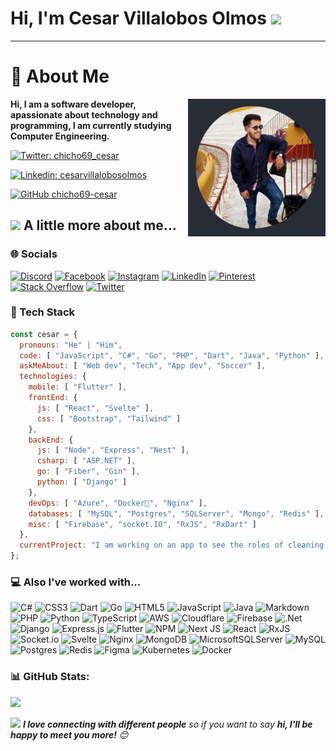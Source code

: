 <h1>Hi, I'm Cesar Villalobos Olmos <img src="https://media.giphy.com/media/mGcNjsfWAjY5AEZNw6/giphy.gif" width="50"/></h1>

***

# 💫 About Me

<img align='right' src="https://raw.githubusercontent.com/chicho69-cesar/chicho69-cesar/main/me.png" width="220" height="220">

**<p>Hi, I am a software developer, apassionate about technology and programming, I am currently studying Computer Engineering.</p>**

[![Twitter: chicho69_cesar](https://img.shields.io/twitter/follow/chicho69_cesar?style=social)](https://twitter.com/chicho69_cesar)
<br/>

[![Linkedin: cesarvillalobosolmos](https://img.shields.io/badge/-cesarvillalobosolmos-blue?style=flat-square&logo=Linkedin&logoColor=white&link=https://www.linkedin.com/in/cesarvillalobosolmos/)](https://www.linkedin.com/in/cesarvillalobosolmos/)
<br/>

[![GitHub chicho69-cesar](https://img.shields.io/github/followers/chicho69-cesar?label=follow&style=social)](https://github.com/chicho69-cesar)
<br/>

## <img src="https://media.giphy.com/media/VgCDAzcKvsR6OM0uWg/giphy.gif" width="50"> A little more about me...  

### 🌐 Socials

[![Discord](https://img.shields.io/badge/Discord-%237289DA.svg?logo=discord&logoColor=white)](https://discord.gg/Chicho#1218) [![Facebook](https://img.shields.io/badge/Facebook-%231877F2.svg?logo=Facebook&logoColor=white)](https://facebook.com/100010073019030) [![Instagram](https://img.shields.io/badge/Instagram-%23E4405F.svg?logo=Instagram&logoColor=white)](https://instagram.com/chicho69.cesar) [![LinkedIn](https://img.shields.io/badge/LinkedIn-%230077B5.svg?logo=linkedin&logoColor=white)](https://linkedin.com/in/cesarvillalobosolmos) [![Pinterest](https://img.shields.io/badge/Pinterest-%23E60023.svg?logo=Pinterest&logoColor=white)](https://pinterest.com/cesarvillalobosolmos) [![Stack Overflow](https://img.shields.io/badge/-Stackoverflow-FE7A16?logo=stack-overflow&logoColor=white)](https://stackoverflow.com/users/20986285) [![Twitter](https://img.shields.io/badge/Twitter-%231DA1F2.svg?logo=Twitter&logoColor=white)](https://twitter.com/chicho69_cesar)

### 🤍 Tech Stack

```javascript
const cesar = {
  pronouns: "He" | "Him",
  code: [ "JavaScript", "C#", "Go", "PHP", "Dart", "Java", "Python" ],
  askMeAbout: [ "Web dev", "Tech", "App dev", "Soccer" ],
  technologies: {
    mobile: [ "Flutter" ],
    frontEnd: {
      js: [ "React", "Svelte" ],
      css: [ "Bootstrap", "Tailwind" ]
    },
    backEnd: {
      js: [ "Node", "Express", "Nest" ],
      csharp: [ "ASP.NET" ],
      go: [ "Fiber", "Gin" ],
      python: [ "Django" ]
    },
    devOps: [ "Azure", "Docker🐳", "Nginx" ],
    databases: [ "MySQL", "Postgres", "SQLServer", "Mongo", "Redis" ],
    misc: [ "Firebase", "socket.IO", "RxJS", "RxDart" ]
  },
  currentProject: "I am working on an app to see the roles of cleaning in my house"
};
```

### 💻 Also I've worked with...

![C#](https://img.shields.io/badge/c%23-%23239120.svg?style=flat&logo=c-sharp&logoColor=white) ![CSS3](https://img.shields.io/badge/css3-%231572B6.svg?style=flat&logo=css3&logoColor=white) ![Dart](https://img.shields.io/badge/dart-%230175C2.svg?style=flat&logo=dart&logoColor=white) ![Go](https://img.shields.io/badge/go-%2300ADD8.svg?style=flat&logo=go&logoColor=white) ![HTML5](https://img.shields.io/badge/html5-%23E34F26.svg?style=flat&logo=html5&logoColor=white) ![JavaScript](https://img.shields.io/badge/javascript-%23323330.svg?style=flat&logo=javascript&logoColor=%23F7DF1E) ![Java](https://img.shields.io/badge/java-%23ED8B00.svg?style=flat&logo=java&logoColor=white) ![Markdown](https://img.shields.io/badge/markdown-%23000000.svg?style=flat&logo=markdown&logoColor=white) ![PHP](https://img.shields.io/badge/php-%23777BB4.svg?style=flat&logo=php&logoColor=white) ![Python](https://img.shields.io/badge/python-3670A0?style=flat&logo=python&logoColor=ffdd54) ![TypeScript](https://img.shields.io/badge/typescript-%23007ACC.svg?style=flat&logo=typescript&logoColor=white) ![AWS](https://img.shields.io/badge/AWS-%23FF9900.svg?style=flat&logo=amazon-aws&logoColor=white) ![Cloudflare](https://img.shields.io/badge/Cloudflare-F38020?style=flat&logo=Cloudflare&logoColor=white) ![Firebase](https://img.shields.io/badge/firebase-%23039BE5.svg?style=flat&logo=firebase) ![.Net](https://img.shields.io/badge/.NET-5C2D91?style=flat&logo=.net&logoColor=white) ![Django](https://img.shields.io/badge/django-%23092E20.svg?style=flat&logo=django&logoColor=white) ![Express.js](https://img.shields.io/badge/express.js-%23404d59.svg?style=flat&logo=express&logoColor=%2361DAFB) ![Flutter](https://img.shields.io/badge/Flutter-%2302569B.svg?style=flat&logo=Flutter&logoColor=white) ![NPM](https://img.shields.io/badge/NPM-%23000000.svg?style=flat&logo=npm&logoColor=white) ![Next JS](https://img.shields.io/badge/Next-black?style=flat&logo=next.js&logoColor=white) ![React](https://img.shields.io/badge/react-%2320232a.svg?style=flat&logo=react&logoColor=%2361DAFB) ![RxJS](https://img.shields.io/badge/rxjs-%23B7178C.svg?style=flat&logo=reactivex&logoColor=white) ![Socket.io](https://img.shields.io/badge/Socket.io-black?style=flat&logo=socket.io&badgeColor=010101) ![Svelte](https://img.shields.io/badge/svelte-%23f1413d.svg?style=flat&logo=svelte&logoColor=white) ![Nginx](https://img.shields.io/badge/nginx-%23009639.svg?style=flat&logo=nginx&logoColor=white) ![MongoDB](https://img.shields.io/badge/MongoDB-%234ea94b.svg?style=flat&logo=mongodb&logoColor=white) ![MicrosoftSQLServer](https://img.shields.io/badge/Microsoft%20SQL%20Sever-CC2927?style=flat&logo=microsoft%20sql%20server&logoColor=white) ![MySQL](https://img.shields.io/badge/mysql-%2300f.svg?style=flat&logo=mysql&logoColor=white) ![Postgres](https://img.shields.io/badge/postgres-%23316192.svg?style=flat&logo=postgresql&logoColor=white) ![Redis](https://img.shields.io/badge/redis-%23DD0031.svg?style=flat&logo=redis&logoColor=white) 	![Figma](https://img.shields.io/badge/figma-%23F24E1E.svg?style=flat&logo=figma&logoColor=white) ![Kubernetes](https://img.shields.io/badge/kubernetes-%23326ce5.svg?style=flat&logo=kubernetes&logoColor=white) ![Docker](https://img.shields.io/badge/docker-%230db7ed.svg?style=flat&logo=docker&logoColor=white)

### 📊 GitHub Stats:

<!-- ![](https://github-readme-stats.vercel.app/api?username=chicho69-cesar&theme=onedark&hide_border=true&include_all_commits=false&count_private=true)<br/> -->
![](https://github-readme-streak-stats.herokuapp.com/?user=chicho69-cesar&theme=onedark&hide_border=true)<br/>
<!-- ![](https://github-readme-stats.vercel.app/api/top-langs/?username=chicho69-cesar&theme=onedark&hide_border=true&include_all_commits=false&count_private=true&layout=compact) -->

<img src="https://media.giphy.com/media/LnQjpWaON8nhr21vNW/giphy.gif" width="60"> <em><b>I love connecting with different people</b> so if you want to say <b>hi, I'll be happy to meet you more!</b> 😊</em>

<!-- Proudly created with GPRM ( https://gprm.itsvg.in ) -->
